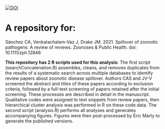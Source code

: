 [![DOI](https://zenodo.org/badge/360270100.svg)](https://zenodo.org/badge/latestdoi/360270100)

A repository for: 
================

Sánchez CA, Venkatachalam-Vaz J, Drake JM. 2021. Spillover of zoonotic pathogens: A review of reviews. Zoonoses & Public Health. doi: 10.1111/zph.12846


**This repository has 2 R scripts used for this analysis:** The first script 
(searchConcatenation.R) assembles, cleans, and removes duplicates from the results 
of a systematic search across multiple databases to identify review papers about 
zoonotic disease spillover. Authors CAS and JV-V screened the abstract and titles
of these papers according to exclusion criteria, followed by a full-text screening 
of papers retained after the initial screening. These processes are described in
detail in the manuscript. Qualitative codes were assigned to text snippets from 
review papers, then hierarchical cluster analysis was performed in R on these code 
data. The second script (analysis.R) performs all analyses and generates accompanying 
figures. Figures were then post-processed by Éric Marty to generate the published 
versions.
